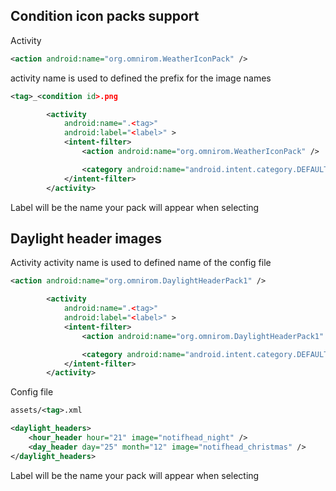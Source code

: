 Condition icon packs support
-----
Activity
```xml
<action android:name="org.omnirom.WeatherIconPack" />
```
activity name is used to defined the prefix for the image names
```xml
<tag>_<condition id>.png
```
```xml
		<activity
			android:name=".<tag>"
			android:label="<label>" >
			<intent-filter>
				<action android:name="org.omnirom.WeatherIconPack" />

				<category android:name="android.intent.category.DEFAULT" />
			</intent-filter>
		</activity>
```
Label will be the name your pack will appear when selecting

Daylight header images
-----
Activity
activity name is used to defined name of the config file
```xml
<action android:name="org.omnirom.DaylightHeaderPack1" />
```
```xml
		<activity
			android:name=".<tag>"
			android:label="<label>" >
			<intent-filter>
				<action android:name="org.omnirom.DaylightHeaderPack1" />

				<category android:name="android.intent.category.DEFAULT" />
			</intent-filter>
		</activity>
```
Config file
```xml
assets/<tag>.xml
```

```xml
<daylight_headers>
    <hour_header hour="21" image="notifhead_night" />
    <day_header day="25" month="12" image="notifhead_christmas" />
</daylight_headers>
```
Label will be the name your pack will appear when selecting
